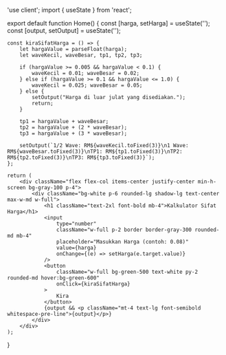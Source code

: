 'use client';
import { useState } from 'react';

export default function Home() {
    const [harga, setHarga] = useState('');
    const [output, setOutput] = useState('');

    const kiraSifatHarga = () => {
        let hargaValue = parseFloat(harga);
        let waveKecil, waveBesar, tp1, tp2, tp3;

        if (hargaValue >= 0.005 && hargaValue < 0.1) {
            waveKecil = 0.01; waveBesar = 0.02;
        } else if (hargaValue >= 0.1 && hargaValue <= 1.0) {
            waveKecil = 0.025; waveBesar = 0.05;
        } else {
            setOutput("Harga di luar julat yang disediakan.");
            return;
        }

        tp1 = hargaValue + waveBesar;
        tp2 = hargaValue + (2 * waveBesar);
        tp3 = hargaValue + (3 * waveBesar);

        setOutput(`1/2 Wave: RM${waveKecil.toFixed(3)}\n1 Wave: RM${waveBesar.toFixed(3)}\nTP1: RM${tp1.toFixed(3)}\nTP2: RM${tp2.toFixed(3)}\nTP3: RM${tp3.toFixed(3)}`);
    };

    return (
        <div className="flex flex-col items-center justify-center min-h-screen bg-gray-100 p-4">
            <div className="bg-white p-6 rounded-lg shadow-lg text-center max-w-md w-full">
                <h1 className="text-2xl font-bold mb-4">Kalkulator Sifat Harga</h1>
                <input
                    type="number"
                    className="w-full p-2 border border-gray-300 rounded-md mb-4"
                    placeholder="Masukkan Harga (contoh: 0.08)"
                    value={harga}
                    onChange={(e) => setHarga(e.target.value)}
                />
                <button 
                    className="w-full bg-green-500 text-white py-2 rounded-md hover:bg-green-600"
                    onClick={kiraSifatHarga}
                >
                    Kira
                </button>
                {output && <p className="mt-4 text-lg font-semibold whitespace-pre-line">{output}</p>}
            </div>
        </div>
    );
}
